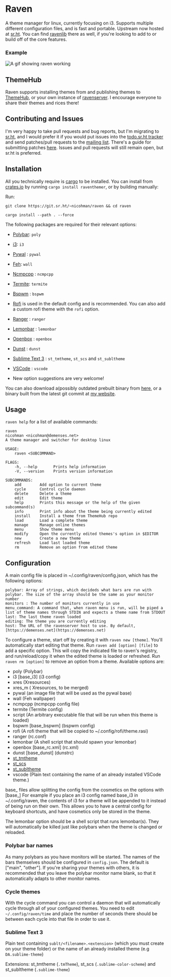 # Raven

A theme manager for linux, currently focusing on i3. Supports multiple different configuration files, and is fast and portable. Upstream now hosted at [sr.ht](https://git.sr.ht/~nicohman/raven). You can find [ravenlib](https://git.sr.ht/~nicohman/ravenlib) there as well, if you're looking to add to or build off of the core features.

### Example

![A gif showing raven working](https://thumbs.gfycat.com/MenacingHandsomeCobra-size_restricted.gif)

## ThemeHub

Raven supports installing themes from and publishing themes to [ThemeHub](https://demenses.net), or your own instance of [ravenserver](https://git.sr.ht/~nicohman/ravenserver). I encourage everyone to share their themes and rices there!

## Contributing and Issues

I'm very happy to take pull requests and bug reports, but I'm migrating to [sr.ht](http://sr.ht), and I would prefer it if you would put issues into the [todo.sr.ht tracker](https://todo.sr.ht/~nicohman/raven) and send patches/pull requests to the [mailing list](https://lists.sr.ht/~nicohman/raven). There's a guide for submitting patches [here](https://man.sr.ht/git.sr.ht/send-email.md). Issues and pull requests will still remain open, but sr.ht is preferred.

## Installation

All you technically require is [cargo](https://github.com/rust-lang/cargo) to be installed.
You can install from [crates.io](https://crates.io/crates/raventhemer) by running `cargo install raventhemer`, or by building manually:

Run:

`git clone https://git.sr.ht/~nicohman/raven && cd raven`

`cargo install --path . --force`

The following packages are required for their relevant options:

+ [Polybar](https://github.com/jaagr/polybar): `poly`

+ [i3](https://github.com/i3/i3): `i3`

+ [Pywal](https://github.com/dylanaraps/pywal) : `pywal`

+ [Feh](https://github.com/derf/feh): `wall`

+ [Ncmpcpp](https://github.com/arybczak/ncmpcpp) : `ncmpcpp`

+ [Termite](https://github.com/thestinger/termite/): `termite`

+ [Bspwm](https://github.com/baskerville/bspwm) : `bspwm`

+ [Rofi](https://github.com/DaveDavenport/rofi) is used in the default config and is recommended. You can also add a custom rofi theme with the `rofi` option.

+ [Ranger](https://github.com/ranger/ranger) : `ranger`

+ [Lemonbar](https://github.com/LemonBoy/bar) : `lemonbar`

+ [Openbox](https://github.com/danakj/openbox) : `openbox`

+ [Dunst](https://github.com/dunst-project/dunst) : `dunst`

+ [Sublime Text 3](https://www.sublimetext.com/) : `st_tmtheme`, `st_scs` and `st_subltheme`

+ [VSCode](https://github.com/Microsoft/vscode) : `vscode`

* New option suggestions are very welcome!

You can also download a(possibly outdated prebuilt binary from [here](https://github.com/nicohman/raven/releases), or a binary built from the latest git commit at [my website](https://demenses.net/downloads).

## Usage

`raven help` for a list of available commands:

```
raven
nicohman <nicohman@demenses.net>
A theme manager and switcher for desktop linux

USAGE:
    raven <SUBCOMMAND>

FLAGS:
    -h, --help       Prints help information
    -V, --version    Prints version information

SUBCOMMANDS:
    add        Add option to current theme
    cycle      Control cycle daemon
    delete     Delete a theme
    edit       Edit theme
    help       Prints this message or the help of the given subcommand(s)
    info       Print info about the theme being currently edited
    install    Install a theme from ThemeHub repo
    load       Load a complete theme
    manage     Manage online themes
    menu       Show theme menu
    modify     Open the currently edited themes's option in $EDITOR
    new        Create a new theme
    refresh    Load last loaded theme
    rm         Remove an option from edited theme
```

## Configuration

A main config file is placed in ~/.config/raven/config.json, which has the following options:

```
polybar: Array of strings, which decideds what bars are run with polybar. The size of the array should be the same as your monitor number
monitors : The number of monitors currently in use
menu_command: A command that, when raven menu is run, will be piped a list of theme names through STDIN and expects a theme name from STDOUT
last: The last theme raven loaded
editing: The theme you are currently editing
host: The URL of the ravenserver host to use. By default, [https://demenses.net](https://demenses.net)
```

To configure a theme, start off by creating it with `raven new [theme]`. You'll automatically start editing that theme. Run `raven add [option] [file]` to add a specific option. This will copy the indicated file to raven's registry, and run/reload/copy it when the edited theme is loaded or refreshed. Run `raven rm [option]` to remove an option from a theme. Available options are:

+ poly (Polybar)
+ i3 [base_i3] (i3 config)
+ xres (Xresources)
+ xres_m ( Xresources, to be merged)
+ pywal (an image file that will be used as the pywal base)
+ wall (Feh wallpaper)
+ ncmpcpp (ncmpcpp config file)
+ termite (Termite config)
+ script (An arbitrary executable file that will be run when this theme is loaded)
+ bspwm [base_bspwm] (bspwm config)
+ rofi (A rofi theme that will be copied to ~/.config/rofi/theme.rasi)
+ ranger (rc.conf)
+ lemonbar (A shell script that should spawn your lemonbar)
+ openbox [base_rc.xml] (rc.xml)
+ dunst [base_dunst] (dunstrc)
+ [st_tmtheme](#sublime-text-3)
+ [st_scs](#sublime-text-3)
+ [st_subltheme](#sublime-text-3)
+ vscode (Plain text containing the name of an already installed VSCode theme.)

base_ files allow splitting the config from the cosmetics on the options with [base_]
For example if you place an i3 config named base\_i3 in ~/.config/raven, the contents of i3 for a theme will be appended to it instead of being run on their own. This allows you to have a central config for keyboard shortcuts, and have cosmetics only be stored in the theme.

The lemonbar option should be a shell script that runs lemonbar(s). They will automatically be killed just like polybars when the theme is changed or reloaded.

### Polybar bar names

As many polybars as you have monitors will be started. The names of the bars themselves should be configured in `config.json`. The default is ["main", "other"]. If you're sharing your themes with others, it is recommended that you leave the polybar monitor name blank, so that it automatically adapts to other monitor names.

### Cycle themes

With the cycle command you can control a daemon that will automatically cycle through all of your configured themes. You need to edit `~/.config/raven/time` and place the number of seconds there should be between each cycle into that file in order to use it.

### Sublime Text 3

Plain text containing `sublt/<filename>.<extension>` (which you must create on your theme folder) or the name of an already installed theme (e.g `DA.sublime-theme`)

Extensions: st_tmtheme (`.tmTheme`), st_scs (`.sublime-color-scheme`) and st_subltheme (`.sublime-theme`)
